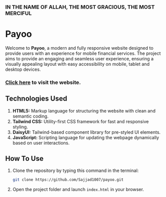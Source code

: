 ### IN THE NAME OF ALLAH, THE MOST GRACIOUS, THE MOST MERCIFUL

# Payoo

Welcome to **Payoo**, a modern and fully responsive website designed to provide users with an experience for mobile financial services. The project aims to provide an engaging and seamless user experience, ensuring a visually appealing layout with easy accessibility on mobile, tablet and desktop devices.

### [Click here](https://payoo-sajjadur-rahman.netlify.app/) to visit the website.

## Technologies Used

1. **HTML5:** Markup language for structuring the website with clean and semantic coding.
2. **Tailwind CSS:** Utility-first CSS framework for fast and responsive styling.
3. **DaisyUI:** Tailwind-based component library for pre-styled UI elements.
4. **JavaScript:** Scripting language for updating the webpage dynamically based on user interactions.

## How To Use

1. Clone the repository by typing this command in the terminal:
   ```bash
   git clone https://github.com/Sajjad1007/payoo.git
   ```
2. Open the project folder and launch `index.html` in your browser.
